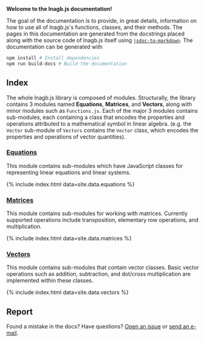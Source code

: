 **Welcome to the lnagb.js documentation!**

The goal of the documentation is to provide, in great details, information on
how to use all of lnagb.js's functions, classes, and their methods. The pages
in this documentation are generated from the docstrings placed along with the
source code of lnagb.js itself using [`jsdoc-to-markdown`][gh jsdoc2md]. The
documentation can be generated with

```bash
npm install # Install dependencies
npm run build-docs # Build the documentation
```

[gh jsdoc2md]: https://github.com/jsdoc2md/jsdoc-to-markdown

## Index

The whole lnagb.js library is composed of modules. Structurally, the library
contains 3 modules named **Equations**, **Matrices**, and **Vectors**, along
with minor modules such as `Functions.js`. Each of the major 3 modules contains
sub-modules, each containing a class that encodes the properties and operations
attributed to a mathematical symbol in linear algebra. (e.g. the `Vector`
sub-module of `Vectors` contains the `Vector` class, which encodes the
properties and operations of vector quantities).

### [Equations](./Equations.html)

This module contains sub-modules which have JavaScript classes for representing
linear equations and linear systems.

{% include index.html data=site.data.equations %}

### [Matrices](./Matrices.html)

This module contains sub-modules for working with matrices. Currently supported
operations include transposition, elementary row operations, and multiplication.

{% include index.html data=site.data.matrices %}

### [Vectors](./Vectors.html)

This module contains sub-modules that contain vector classes. Basic vector
operations such as addition, subtraction, and dot/cross multiplication are
implemented within these classes.

{% include index.html data=site.data.vectors %}

## Report

Found a mistake in the docs? Have questions? [Open an issue][gh new issue] or
[send an e-mail][e-mail].

[gh new issue]: https://github.com/cgcentral/lnagb.js/issues/new
[e-mail]: mailto:novakcgx@protonmail.com
